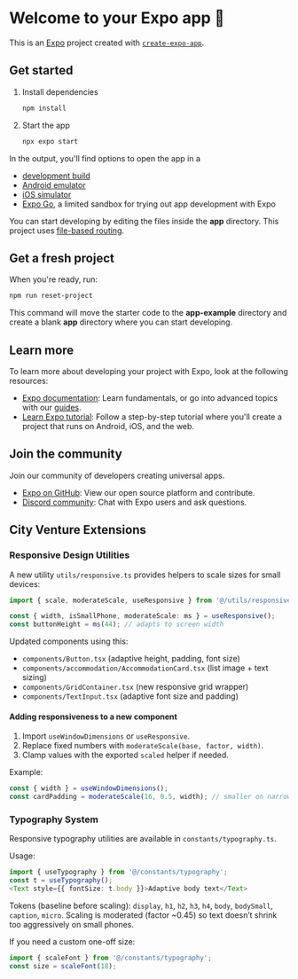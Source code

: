 # Welcome to your Expo app 👋

This is an [Expo](https://expo.dev) project created with [`create-expo-app`](https://www.npmjs.com/package/create-expo-app).

## Get started

1. Install dependencies

   ```bash
   npm install
   ```

2. Start the app

   ```bash
   npx expo start
   ```

In the output, you'll find options to open the app in a

- [development build](https://docs.expo.dev/develop/development-builds/introduction/)
- [Android emulator](https://docs.expo.dev/workflow/android-studio-emulator/)
- [iOS simulator](https://docs.expo.dev/workflow/ios-simulator/)
- [Expo Go](https://expo.dev/go), a limited sandbox for trying out app development with Expo

You can start developing by editing the files inside the **app** directory. This project uses [file-based routing](https://docs.expo.dev/router/introduction).

## Get a fresh project

When you're ready, run:

```bash
npm run reset-project
```

This command will move the starter code to the **app-example** directory and create a blank **app** directory where you can start developing.

## Learn more

To learn more about developing your project with Expo, look at the following resources:

- [Expo documentation](https://docs.expo.dev/): Learn fundamentals, or go into advanced topics with our [guides](https://docs.expo.dev/guides).
- [Learn Expo tutorial](https://docs.expo.dev/tutorial/introduction/): Follow a step-by-step tutorial where you'll create a project that runs on Android, iOS, and the web.

## Join the community

Join our community of developers creating universal apps.

- [Expo on GitHub](https://github.com/expo/expo): View our open source platform and contribute.
- [Discord community](https://chat.expo.dev): Chat with Expo users and ask questions.

## City Venture Extensions

### Responsive Design Utilities

A new utility `utils/responsive.ts` provides helpers to scale sizes for small devices:

```ts
import { scale, moderateScale, useResponsive } from '@/utils/responsive';

const { width, isSmallPhone, moderateScale: ms } = useResponsive();
const buttonHeight = ms(44); // adapts to screen width
```

Updated components using this:

- `components/Button.tsx` (adaptive height, padding, font size)
- `components/accommodation/AccommodationCard.tsx` (list image + text sizing)
- `components/GridContainer.tsx` (new responsive grid wrapper)
- `components/TextInput.tsx` (adaptive font size and padding)

#### Adding responsiveness to a new component

1. Import `useWindowDimensions` or `useResponsive`.
2. Replace fixed numbers with `moderateScale(base, factor, width)`.
3. Clamp values with the exported `scaled` helper if needed.

Example:

```ts
const { width } = useWindowDimensions();
const cardPadding = moderateScale(16, 0.5, width); // smaller on narrow screens
```

### Typography System

Responsive typography utilities are available in `constants/typography.ts`.

Usage:

```ts
import { useTypography } from '@/constants/typography';
const t = useTypography();
<Text style={{ fontSize: t.body }}>Adaptive body text</Text>
```

Tokens (baseline before scaling): `display`, `h1`, `h2`, `h3`, `h4`, `body`, `bodySmall`, `caption`, `micro`.
Scaling is moderated (factor ~0.45) so text doesn’t shrink too aggressively on small phones.

If you need a custom one-off size:

```ts
import { scaleFont } from '@/constants/typography';
const size = scaleFont(18);
```

